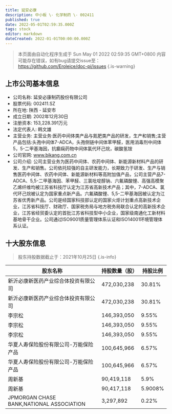 ```yaml
---
title: 延安必康
description: 中小板 \- 化学制药 \- 002411
published: true
date: 2022-05-01T02:59:35.000Z
tags: stock
editor: markdown
dateCreated: 2022-01-01T00:00:00.000Z
---
```


> 本页面由自动化程序生成于 Sun May 01 2022 02:59:35 GMT+0800
> 内容可能存在错误，如有bug请提交issue至：https://github.com/Eroleice/doc-pi/issues
{.is-warning}

## 上市公司基本信息
- 公司名称: 延安必康制药股份有限公司
- 股票代码: 002411.SZ
- 所在地: 陕西 - 延安市
- 成立日期: 2002年12月30日
- 注册资本: 153,228.391万元
- 法定代表人: 韩文雄
- 主营业务: 主营业务:医药中间体类产品与氮肥类产品的研发，生产和销售;主营产品包括:头孢中间体7-ADCA，头孢侧链中间体苯甲醛，医用消毒剂中间体5，5-二甲基海因，抗癫痫药物中间体氯代环己烷，碳酸氢铵
- 公司官网: www.bikang.com.cn
- 公司介绍: 公司主营业务为医药中间体、农药中间体、新能源新材料产品的研发、生产和销售。公司依托较强的自主研发能力，长期致力于研发、生产与销售医药中间体、农药中间体、新能源新材料等高附加值产品，公司主营产品7-ADCA、5,5-二甲基海因、苯甲醛、三氯吡啶醇钠、六氟磷酸锂、高强高模聚乙烯纤维均被江苏省科技厅认定为江苏省高新技术产品；其中，7-ADCA、氯代环己烷被认定为国家重点新产品。六氟磷酸锂、5,5-二甲基海因被认定为江苏省优秀新产品。公司是经国家科技部认定的国家火炬计划重点高新技术企业，江苏省科技厅、财政厅、国家税务局与地方税务局联合认定的高新技术企业，江苏省经贸委认定的首批江苏省科技型中小企业，国家级南通化工新材料基地骨干企业。公司通过ISO9001质量管理体系认证和ISO14001环境管理体系认证。


## 十大股东信息
> 股东持股数据截止于：2021年10月25日
{.is-info}

| 股东名称 | 持股数量（股） | 持股比例 |
| --- | --- | --- |
| 新沂必康新医药产业综合体投资有限公司 | 472,030,238 | 30.81% |
| 新沂必康新医药产业综合体投资有限公司 | 472,030,238 | 30.81% |
| 李宗松 | 146,393,050 | 9.55% |
| 李宗松 | 146,393,050 | 9.55% |
| 李宗松 | 146,393,050 | 9.55% |
| 华夏人寿保险股份有限公司-万能保险产品 | 100,645,966 | 6.57% |
| 华夏人寿保险股份有限公司-万能保险产品 | 100,645,966 | 6.57% |
| 周新基 | 90,419,118 | 5.9% |
| 周新基 | 90,417,118 | 5.9008% |
| JPMORGAN CHASE BANK,NATIONAL ASSOCIATION | 3,297,892 | 0.22% |




